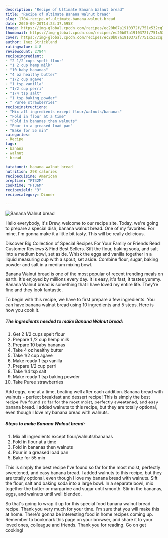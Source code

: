 ```yaml
---
description: "Recipe of Ultimate Banana Walnut bread"
title: "Recipe of Ultimate Banana Walnut bread"
slug: 1704-recipe-of-ultimate-banana-walnut-bread
date: 2020-09-20T14:23:37.595Z
image: https://img-global.cpcdn.com/recipes/ec20b07a1910372f/751x532cq70/banana-walnut-bread-recipe-main-photo.jpg
thumbnail: https://img-global.cpcdn.com/recipes/ec20b07a1910372f/751x532cq70/banana-walnut-bread-recipe-main-photo.jpg
cover: https://img-global.cpcdn.com/recipes/ec20b07a1910372f/751x532cq70/banana-walnut-bread-recipe-main-photo.jpg
author: Inez Strickland
ratingvalue: 4.8
reviewcount: 27844
recipeingredient:
- "2 1/2 cups spelt flour"
- "1 2 cup hemp milk"
- "10 baby bananas"
- "4 oz healthy butter"
- "1/2 cup agave"
- "1 tsp vanilla"
- "1/2 cup perri"
- "1/4 tsp salt"
- "1 tsp baking powder"
- " Puree strawberries"
recipeinstructions:
- "Mix all ingredients except flour/walnuts/bananas"
- "Fold in flour at a time"
- "Fold in bananas then walnuts"
- "Pour in a greased load pan"
- "Bake for 55 min"
categories:
- Recipe
tags:
- banana
- walnut
- bread

katakunci: banana walnut bread 
nutrition: 298 calories
recipecuisine: American
preptime: "PT32M"
cooktime: "PT36M"
recipeyield: "3"
recipecategory: Dinner

---
```



![Banana Walnut bread](https://img-global.cpcdn.com/recipes/ec20b07a1910372f/751x532cq70/banana-walnut-bread-recipe-main-photo.jpg)

Hello everybody, it's Drew, welcome to our recipe site. Today, we're going to prepare a special dish, banana walnut bread. One of my favorites. For mine, I'm gonna make it a little bit tasty. This will be really delicious.

Discover Big Collection of Special Recipes For Your Family or Friends Read Customer Reviews &amp; Find Best Sellers. Sift the flour, baking soda, and salt into a medium bowl, set aside. Whisk the eggs and vanilla together in a liquid measuring cup with a spout, set aside. Combine flour, sugar, baking powder and salt in a medium mixing bowl.

Banana Walnut bread is one of the most popular of recent trending meals on earth. It's enjoyed by millions every day. It is easy, it's fast, it tastes yummy. Banana Walnut bread is something that I have loved my entire life. They're fine and they look fantastic.


To begin with this recipe, we have to first prepare a few ingredients. You can have banana walnut bread using 10 ingredients and 5 steps. Here is how you cook it.

<!--inarticleads1-->

##### The ingredients needed to make Banana Walnut bread:

1. Get 2 1/2 cups spelt flour
1. Prepare 1 /2 cup hemp milk
1. Prepare 10 baby bananas
1. Take 4 oz healthy butter
1. Take 1/2 cup agave
1. Make ready 1 tsp vanilla
1. Prepare 1/2 cup perri
1. Take 1/4 tsp salt
1. Make ready 1 tsp baking powder
1. Take  Puree strawberries


Add eggs, one at a time, beating well after each addition. Banana bread with walnuts - perfect breakfast and dessert recipe! This is simply the best recipe I&#39;ve found so far for the most moist, perfectly sweetened, and easy banana bread. I added walnuts to this recipe, but they are totally optional, even though I love my banana bread with walnuts. 

<!--inarticleads2-->

##### Steps to make Banana Walnut bread:

1. Mix all ingredients except flour/walnuts/bananas
1. Fold in flour at a time
1. Fold in bananas then walnuts
1. Pour in a greased load pan
1. Bake for 55 min


This is simply the best recipe I&#39;ve found so far for the most moist, perfectly sweetened, and easy banana bread. I added walnuts to this recipe, but they are totally optional, even though I love my banana bread with walnuts. Sift the flour, salt and baking soda into a large bowl. In a separate bowl, mix together the butter or margarine and sugar until smooth. Stir in the bananas, eggs, and walnuts until well blended. 

So that's going to wrap it up for this special food banana walnut bread recipe. Thank you very much for your time. I'm sure that you will make this at home. There's gonna be interesting food in home recipes coming up. Remember to bookmark this page on your browser, and share it to your loved ones, colleague and friends. Thank you for reading. Go on get cooking!
